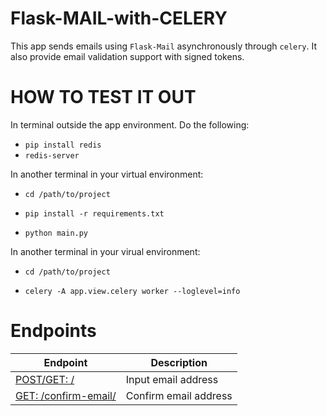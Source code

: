 # Flask-MAIL-with-CELERY

This app sends emails using `Flask-Mail` asynchronously through `celery`. It also provide email validation support with signed tokens.

# HOW TO TEST IT OUT

In terminal outside the app environment. Do the following:

- `pip install redis`
- `redis-server`

In another terminal in your virtual environment:

- `cd /path/to/project`

- `pip install -r requirements.txt`

- `python main.py`

In another terminal in your virual environment:

- `cd /path/to/project`

- `celery -A app.view.celery worker --loglevel=info`

# Endpoints

| Endpoint | Description |
| ---- | --------------- |
| [POST/GET: /](#) |  Input email address |
| [GET: /confirm-email/<token>](#) | Confirm email address |


